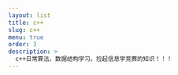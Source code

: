 ```yaml
---
layout: list
title: c++
slug: c++
menu: true
order: 3
description: >
  c++日常算法，数据结构学习。捡起信息学竞赛的知识！！！
---
```

